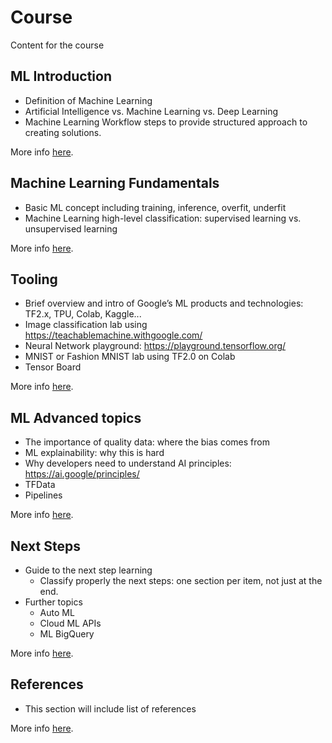 # Course
Content for the course


## ML Introduction
  * Definition of Machine Learning
  * Artificial Intelligence vs. Machine Learning vs. Deep Learning
  * Machine Learning Workflow steps to provide structured approach to creating solutions.

More info [here](introduction.html).


## Machine Learning Fundamentals
  * Basic ML concept including training, inference, overfit, underfit
  * Machine Learning high-level classification: supervised learning vs. unsupervised learning

More info [here](fundamentals.html).


## Tooling
  * Brief overview and intro of Google’s ML products and technologies: TF2.x, TPU, Colab, Kaggle...
  * Image classification lab using https://teachablemachine.withgoogle.com/
  * Neural Network playground: https://playground.tensorflow.org/
  * MNIST or Fashion MNIST lab using TF2.0 on Colab
  * Tensor Board

More info [here](tooling.html).

## ML Advanced topics
  * The importance of quality data: where the bias comes from
  * ML explainability: why this is hard
  * Why developers need to understand AI principles: https://ai.google/principles/
  * TFData
  * Pipelines

More info [here](advanced.html).


## Next Steps
  * Guide to the next step learning
    * Classify properly the next steps: one section per item, not just at the end.
  * Further topics
    * Auto ML
    * Cloud ML APIs
    * ML BigQuery

More info [here](next.html).



## References
  * This section will include list of references

More info [here](references.html).

